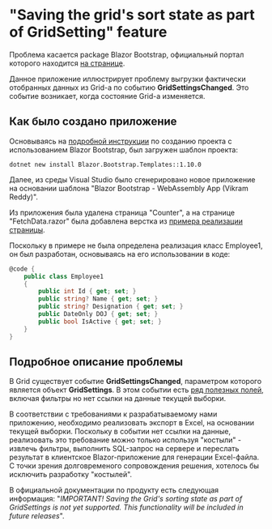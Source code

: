 # "Saving the grid's sort state as part of GridSetting" feature

Проблема касается package Blazor Bootstrap, официальный портал которого находится [на странице](https://docs.blazorbootstrap.com/getting-started/blazor-webassembly-net-8).

Данное приложение иллюстрирует проблему выгрузки фактически отобранных данных из Grid-а по событию **GridSettingsChanged**. Это событие возникает, когда состояние Grid-а изменяется.

## Как было создано приложение

Основываясь на [подробной инструкции](https://github.com/vikramlearning/blazorbootstrap) по созданию проекта с использованием Blazor Bootstrap, был загружен шаблон проекта:

```shell
dotnet new install Blazor.Bootstrap.Templates::1.10.0
```

Далее, из среды Visual Studio было сгенерировано новое приложение на основании шаблона "Blazor Bootstrap - WebAssembly App (Vikram Reddy)".

Из приложения была удалена страница "Counter", а на странице "FetchData.razor" была добавлена верстка из [примера реализации страницы](https://docs.blazorbootstrap.com/components/grid#save-and-load-grid-settings).

Поскольку в примере не была определена реализация класс Employee1, он был разработан, основываясь на его использовании в коде:

```csharp
@code {
    public class Employee1
    {
        public int Id { get; set; }
        public string? Name { get; set; }
        public string? Designation { get; set; }
        public DateOnly DOJ { get; set; }
        public bool IsActive { get; set; }
    }
}
```

## Подробное описание проблемы

В Grid существует событие **GridSettingsChanged**, параметром которого является объект **GridSettings**. В этом событии есть [ряд полезных полей](https://docs.blazorbootstrap.com/components/grid#gridsettings-properties), включая фильтры но нет ссылки на данные текущей выборки.

В соответствии с требованиями к разрабатываемому нами приложению, необходимо реализовать экспорт в Excel, на основании текущей выборки. Поскольку в событии нет ссылки на данные, реализовать это требование можно только используя "костыли" - извлечь фильтры, выполнить SQL-запрос на сервере и переслать результат в клиентское Blazor-приложение для генерации Excel-файла. С точки зрения долговременого сопровождения решения, хотелось бы исключить разработку "костылей".

В официальной документации по продукту есть следующая информация: "_IMPORTANT! Saving the Grid's sorting state as part of GridSettings is not yet supported. This functionality will be included in future releases_".
